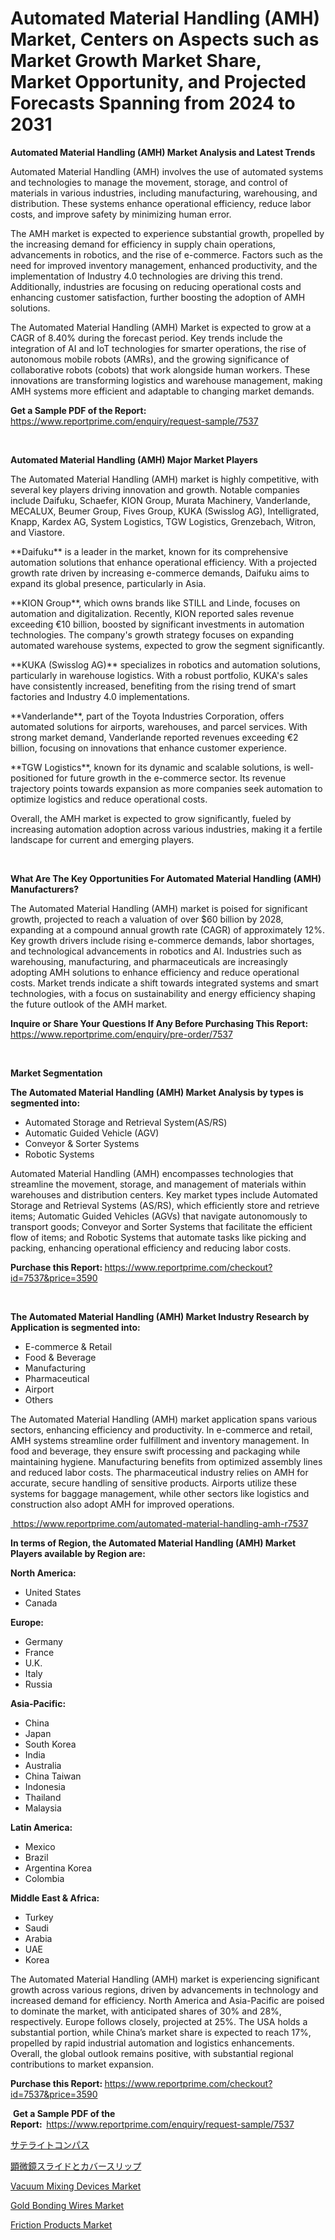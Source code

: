 <p><h1>Automated Material Handling (AMH) Market, Centers on Aspects such as Market Growth Market Share, Market Opportunity, and Projected Forecasts Spanning from 2024 to 2031</h1></p><p><strong>Automated Material Handling (AMH) Market Analysis and Latest Trends</strong></p>
<p><p>Automated Material Handling (AMH) involves the use of automated systems and technologies to manage the movement, storage, and control of materials in various industries, including manufacturing, warehousing, and distribution. These systems enhance operational efficiency, reduce labor costs, and improve safety by minimizing human error.</p><p>The AMH market is expected to experience substantial growth, propelled by the increasing demand for efficiency in supply chain operations, advancements in robotics, and the rise of e-commerce. Factors such as the need for improved inventory management, enhanced productivity, and the implementation of Industry 4.0 technologies are driving this trend. Additionally, industries are focusing on reducing operational costs and enhancing customer satisfaction, further boosting the adoption of AMH solutions.</p><p>The Automated Material Handling (AMH) Market is expected to grow at a CAGR of 8.40% during the forecast period. Key trends include the integration of AI and IoT technologies for smarter operations, the rise of autonomous mobile robots (AMRs), and the growing significance of collaborative robots (cobots) that work alongside human workers. These innovations are transforming logistics and warehouse management, making AMH systems more efficient and adaptable to changing market demands.</p></p>
<p><strong>Get a Sample PDF of the Report:&nbsp;</strong> <a href="https://www.reportprime.com/enquiry/request-sample/7537">https://www.reportprime.com/enquiry/request-sample/7537</a></p>
<p>&nbsp;</p>
<p><strong>Automated Material Handling (AMH) Major Market Players</strong></p>
<p><p>The Automated Material Handling (AMH) market is highly competitive, with several key players driving innovation and growth. Notable companies include Daifuku, Schaefer, KION Group, Murata Machinery, Vanderlande, MECALUX, Beumer Group, Fives Group, KUKA (Swisslog AG), Intelligrated, Knapp, Kardex AG, System Logistics, TGW Logistics, Grenzebach, Witron, and Viastore.</p><p>**Daifuku** is a leader in the market, known for its comprehensive automation solutions that enhance operational efficiency. With a projected growth rate driven by increasing e-commerce demands, Daifuku aims to expand its global presence, particularly in Asia.</p><p>**KION Group**, which owns brands like STILL and Linde, focuses on automation and digitalization. Recently, KION reported sales revenue exceeding €10 billion, boosted by significant investments in automation technologies. The company's growth strategy focuses on expanding automated warehouse systems, expected to grow the segment significantly.</p><p>**KUKA (Swisslog AG)** specializes in robotics and automation solutions, particularly in warehouse logistics. With a robust portfolio, KUKA's sales have consistently increased, benefiting from the rising trend of smart factories and Industry 4.0 implementations.</p><p>**Vanderlande**, part of the Toyota Industries Corporation, offers automated solutions for airports, warehouses, and parcel services. With strong market demand, Vanderlande reported revenues exceeding €2 billion, focusing on innovations that enhance customer experience.</p><p>**TGW Logistics**, known for its dynamic and scalable solutions, is well-positioned for future growth in the e-commerce sector. Its revenue trajectory points towards expansion as more companies seek automation to optimize logistics and reduce operational costs.</p><p>Overall, the AMH market is expected to grow significantly, fueled by increasing automation adoption across various industries, making it a fertile landscape for current and emerging players.</p></p>
<p>&nbsp;</p>
<p><strong>What Are The Key Opportunities For Automated Material Handling (AMH) Manufacturers?</strong></p>
<p><p>The Automated Material Handling (AMH) market is poised for significant growth, projected to reach a valuation of over $60 billion by 2028, expanding at a compound annual growth rate (CAGR) of approximately 12%. Key growth drivers include rising e-commerce demands, labor shortages, and technological advancements in robotics and AI. Industries such as warehousing, manufacturing, and pharmaceuticals are increasingly adopting AMH solutions to enhance efficiency and reduce operational costs. Market trends indicate a shift towards integrated systems and smart technologies, with a focus on sustainability and energy efficiency shaping the future outlook of the AMH market.</p></p>
<p><strong>Inquire or Share Your Questions If Any Before Purchasing This Report:</strong> <a href="https://www.reportprime.com/enquiry/pre-order/7537">https://www.reportprime.com/enquiry/pre-order/7537</a></p>
<p>&nbsp;</p>
<p><strong>Market Segmentation</strong></p>
<p><strong>The Automated Material Handling (AMH) Market Analysis by types is segmented into:</strong></p>
<p><ul><li>Automated Storage and Retrieval System(AS/RS)</li><li>Automatic Guided Vehicle (AGV)</li><li>Conveyor & Sorter Systems</li><li>Robotic Systems</li></ul></p>
<p><p>Automated Material Handling (AMH) encompasses technologies that streamline the movement, storage, and management of materials within warehouses and distribution centers. Key market types include Automated Storage and Retrieval Systems (AS/RS), which efficiently store and retrieve items; Automatic Guided Vehicles (AGVs) that navigate autonomously to transport goods; Conveyor and Sorter Systems that facilitate the efficient flow of items; and Robotic Systems that automate tasks like picking and packing, enhancing operational efficiency and reducing labor costs.</p></p>
<p><strong>Purchase this Report:&nbsp;</strong><a href="https://www.reportprime.com/checkout?id=7537&price=3590">https://www.reportprime.com/checkout?id=7537&price=3590</a></p>
<p>&nbsp;</p>
<p><strong>The Automated Material Handling (AMH) Market Industry Research by Application is segmented into:</strong></p>
<p><ul><li>E-commerce & Retail</li><li>Food & Beverage</li><li>Manufacturing</li><li>Pharmaceutical</li><li>Airport</li><li>Others</li></ul></p>
<p><p>The Automated Material Handling (AMH) market application spans various sectors, enhancing efficiency and productivity. In e-commerce and retail, AMH systems streamline order fulfillment and inventory management. In food and beverage, they ensure swift processing and packaging while maintaining hygiene. Manufacturing benefits from optimized assembly lines and reduced labor costs. The pharmaceutical industry relies on AMH for accurate, secure handling of sensitive products. Airports utilize these systems for baggage management, while other sectors like logistics and construction also adopt AMH for improved operations.</p></p>
<p><a href="https://www.reportprime.com/automated-material-handling-amh-r7537">&nbsp;https://www.reportprime.com/automated-material-handling-amh-r7537</a></p>
<p><strong>In terms of Region, the Automated Material Handling (AMH) Market Players available by Region are:</strong></p>
<p>
    <p> <strong> North America: </strong>
        <ul>
            <li>United States</li>
            <li>Canada</li>
        </ul>
        </p> 
    <p> <strong> Europe: </strong>
        <ul>
            <li>Germany</li>
            <li>France</li>
            <li>U.K.</li>
            <li>Italy</li>
            <li>Russia</li>
        </ul>
        </p> 
    <p> <strong> Asia-Pacific: </strong>
        <ul>
            <li>China</li>
            <li>Japan</li>
            <li>South Korea</li>
            <li>India</li>
            <li>Australia</li>
            <li>China Taiwan</li>
            <li>Indonesia</li>
            <li>Thailand</li>
            <li>Malaysia</li>
        </ul>
        </p> 
    <p> <strong> Latin America: </strong>
        <ul>
            <li>Mexico</li>
            <li>Brazil</li>
            <li>Argentina Korea</li>
            <li>Colombia</li>
        </ul>
        </p> 
    <p> <strong> Middle East & Africa: </strong>
        <ul>
            <li>Turkey</li>
            <li>Saudi</li>
            <li>Arabia</li>
            <li>UAE</li>
            <li>Korea</li>
        </ul>
    </p>
    </p>
<p><p>The Automated Material Handling (AMH) market is experiencing significant growth across various regions, driven by advancements in technology and increased demand for efficiency. North America and Asia-Pacific are poised to dominate the market, with anticipated shares of 30% and 28%, respectively. Europe follows closely, projected at 25%. The USA holds a substantial portion, while China’s market share is expected to reach 17%, propelled by rapid industrial automation and logistics enhancements. Overall, the global outlook remains positive, with substantial regional contributions to market expansion.</p></p>
<p><strong>Purchase this Report: </strong><a href="https://www.reportprime.com/checkout?id=7537&price=3590">https://www.reportprime.com/checkout?id=7537&price=3590</a></p>
<p>&nbsp;<strong>Get a Sample PDF of the Report:&nbsp;&nbsp;</strong><a href="https://www.reportprime.com/enquiry/request-sample/7537">https://www.reportprime.com/enquiry/request-sample/7537</a></p>
<p><strong></strong></p>
<p><p><a href="https://medium.com/@hattietromp/%E8%A1%9B%E6%98%9F%E3%82%B3%E3%83%B3%E3%83%91%E3%82%B9%E5%B8%82%E5%A0%B4%E3%81%AB%E3%81%8A%E3%81%91%E3%82%8B%E5%B8%82%E5%A0%B4%E3%81%AE%E5%8B%95%E5%90%91%E3%82%92%E6%8E%A8%E9%80%B2%E3%81%99%E3%82%8B%E8%A6%81%E5%9B%A0-2031%E5%B9%B4%E3%81%BE%E3%81%A7%E3%81%AE%E5%B8%82%E5%A0%B4%E3%83%88%E3%83%AC%E3%83%B3%E3%83%89%E3%81%A8%E5%B0%86%E6%9D%A5%E3%81%AE%E4%BA%88%E6%B8%AC-3f2e465a7171">サテライトコンパス</a></p><p><a href="https://medium.com/@hattietromp/microscopes-slides-and-cover-slip-market-%E3%81%AF-%E3%82%B3%E3%82%B9%E3%83%88%E7%AE%A1%E7%90%86%E3%81%A8%E5%8A%B9%E7%8E%87%E5%90%91%E4%B8%8A%E3%82%92%E5%84%AA%E5%85%88%E3%81%97%E3%81%BE%E3%81%99-%E3%81%95%E3%82%89%E3%81%AB-%E5%A0%B1%E5%91%8A%E6%9B%B8%E3%81%AF%E5%B8%82%E5%A0%B4%E3%81%AE%E9%9C%80%E8%A6%81%E9%9D%A2%E3%81%A8%E4%BE%9B%E7%B5%A6%E9%9D%A2%E3%81%AE%E4%B8%A1%E6%96%B9%E3%82%92%E3%82%AB%E3%83%90%E3%83%BC%E3%81%97%E3%81%A6%E3%81%84%E3%81%BE%E3%81%99-58a9cbc427f2">顕微鏡スライドとカバースリップ</a></p><p><a href="https://medium.com/@deborahwillis76/the-growth-of-the-vacuum-mixing-devices-market-has-been-significant-driven-by-various-critical-5b79fe6384e9">Vacuum Mixing Devices Market</a></p><p><a href="https://www.linkedin.com/pulse/driving-factors-behind-gold-bonding-wires-market-trends-applications-aiuce?trackingId=kZw4H2iFQM2tIzYGL8gbnw%3D%3D">Gold Bonding Wires Market</a></p><p><a href="https://github.com/ParvinKhatun77/Market-Research-Report-List-1/blob/main/friction-products-market.md">Friction Products Market</a></p></p>